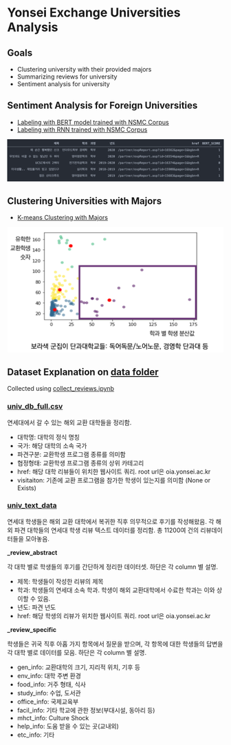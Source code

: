 # Yonsei Exchange Universities Analysis



## Goals

* Clustering university with their provided majors
* Summarizing reviews for university
* Sentiment analysis for university

## Sentiment Analysis for Foreign Universities

* [Labeling with BERT model trained with NSMC Corpus](./analyze_BERT_nsmc.ipynb)
* [Labeling with RNN trained with NSMC Corpus](./analyze_RNN.ipynb)

![bert-labeled](./img/bert-labeled.png)

## Clustering Universities with Majors

* [K-means Clustering with Majors](./cluster_departments.ipynb)

![bert-labeled](./img/k-means.png)

## Dataset Explanation on [data folder](./data)

Collected using [collect_reviews.ipynb](./collect_reviews.ipynb)

### [univ_db_full.csv](./data/univ_db_full.csv)

연세대에서 갈 수 있는 해외 교환 대학들을 정리함.

* 대학명: 대학의 정식 명칭
* 국가: 해당 대학의 소속 국가
* 파견구분: 교환학생 프로그램 종류를 의미함
* 협정형태: 교환학생 프로그램 종류의 상위 카테고리
* href: 해당 대학 리뷰들이 위치한 웹사이트 쿼리. root url은 oia.yonsei.ac.kr
* visitaiton: 기존에 교환 프로그램을 참가한 학생이 있는지를 의미함 (None or Exists)

### [univ_text_data](./data/univ_text_data)

연세대 학생들은 해외 교환 대학에서 복귀한 직후 의무적으로 후기를 작성해왔음. 각 해외 파견 대학들의 연세대 학생 리뷰 텍스트 데이터를 정리함. 총 11200여 건의 리뷰데이터들을 모아놓음. 

**_review_abstract**

각 대학 별로 학생들의 후기를 간단하게 정리한 데이터셋. 하단은 각 column 별 설명.

* 제목: 학생들이 작성한 리뷰의 제목
* 학과: 학생들의 연세대 소속 학과. 학생이 해외 교환대학에서 수료한 학과는 이와 상이할 수 있음.
* 년도: 파견 년도
* href: 해당 학생의 리뷰가 위치한 웹사이트 쿼리. root url은 oia.yonsei.ac.kr

**_review_specific**

학생들은 귀국 직후 아홉 가지 항목에서 질문을 받으며, 각 항목에 대한 학생들의 답변을 각 대학 별로 데이터를 모음. 하단은 각 column 별 설명.

* gen_info: 교환대학의 크기, 지리적 위치, 기후 등
* env_info: 대학 주변 환경
* food_info: 거주 형태, 식사
* study_info: 수업, 도서관
* office_info: 국제교육부
* facil_info: 기타 학교에 관한 정보(부대시설, 동아리 등)
* mhct_info: Culture Shock
* help_info: 도움 받을 수 있는 곳(교내외)
* etc_info: 기타
